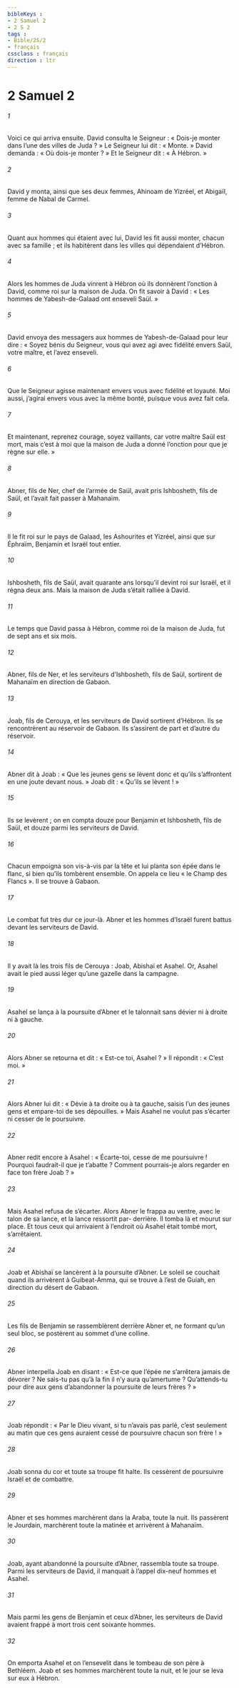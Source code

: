 ```yaml
---
bibleKeys : 
- 2 Samuel 2
- 2 S 2
tags : 
- Bible/2S/2
- français
cssclass : français
direction : ltr
---
```


# 2 Samuel 2

###### 1
Voici ce qui arriva ensuite. David consulta le Seigneur : « Dois-je monter dans l’une des villes de Juda ? » Le Seigneur lui dit : « Monte. » David demanda : « Où dois-je monter ? » Et le Seigneur dit : « À Hébron. »
###### 2
David y monta, ainsi que ses deux femmes, Ahinoam de Yizréel, et Abigaïl, femme de Nabal de Carmel.
###### 3
Quant aux hommes qui étaient avec lui, David les fit aussi monter, chacun avec sa famille ; et ils habitèrent dans les villes qui dépendaient d’Hébron.
###### 4
Alors les hommes de Juda vinrent à Hébron où ils donnèrent l’onction à David, comme roi sur la maison de Juda. On fit savoir à David : « Les hommes de Yabesh-de-Galaad ont enseveli Saül. »
###### 5
David envoya des messagers aux hommes de Yabesh-de-Galaad pour leur dire : « Soyez bénis du Seigneur, vous qui avez agi avec fidélité envers Saül, votre maître, et l’avez enseveli.
###### 6
Que le Seigneur agisse maintenant envers vous avec fidélité et loyauté. Moi aussi, j’agirai envers vous avec la même bonté, puisque vous avez fait cela.
###### 7
Et maintenant, reprenez courage, soyez vaillants, car votre maître Saül est mort, mais c’est à moi que la maison de Juda a donné l’onction pour que je règne sur elle. »
###### 8
Abner, fils de Ner, chef de l’armée de Saül, avait pris Ishbosheth, fils de Saül, et l’avait fait passer à Mahanaïm.
###### 9
Il le fit roi sur le pays de Galaad, les Ashourites et Yizréel, ainsi que sur Éphraïm, Benjamin et Israël tout entier.
###### 10
Ishbosheth, fils de Saül, avait quarante ans lorsqu’il devint roi sur Israël, et il régna deux ans. Mais la maison de Juda s’était ralliée à David.
###### 11
Le temps que David passa à Hébron, comme roi de la maison de Juda, fut de sept ans et six mois.
###### 12
Abner, fils de Ner, et les serviteurs d’Ishbosheth, fils de Saül, sortirent de Mahanaïm en direction de Gabaon.
###### 13
Joab, fils de Cerouya, et les serviteurs de David sortirent d’Hébron. Ils se rencontrèrent au réservoir de Gabaon. Ils s’assirent de part et d’autre du réservoir.
###### 14
Abner dit à Joab : « Que les jeunes gens se lèvent donc et qu’ils s’affrontent en une joute devant nous. » Joab dit : « Qu’ils se lèvent ! »
###### 15
Ils se levèrent ; on en compta douze pour Benjamin et Ishbosheth, fils de Saül, et douze parmi les serviteurs de David.
###### 16
Chacun empoigna son vis-à-vis par la tête et lui planta son épée dans le flanc, si bien qu’ils tombèrent ensemble. On appela ce lieu « le Champ des Flancs ». Il se trouve à Gabaon.
###### 17
Le combat fut très dur ce jour-là. Abner et les hommes d’Israël furent battus devant les serviteurs de David.
###### 18
Il y avait là les trois fils de Cerouya : Joab, Abishaï et Asahel. Or, Asahel avait le pied aussi léger qu’une gazelle dans la campagne.
###### 19
Asahel se lança à la poursuite d’Abner et le talonnait sans dévier ni à droite ni à gauche.
###### 20
Alors Abner se retourna et dit : « Est-ce toi, Asahel ? » Il répondit : « C’est moi. »
###### 21
Alors Abner lui dit : « Dévie à ta droite ou à ta gauche, saisis l’un des jeunes gens et empare-toi de ses dépouilles. » Mais Asahel ne voulut pas s’écarter ni cesser de le poursuivre.
###### 22
Abner redit encore à Asahel : « Écarte-toi, cesse de me poursuivre ! Pourquoi faudrait-il que je t’abatte ? Comment pourrais-je alors regarder en face ton frère Joab ? »
###### 23
Mais Asahel refusa de s’écarter. Alors Abner le frappa au ventre, avec le talon de sa lance, et la lance ressortit par- derrière. Il tomba là et mourut sur place. Et tous ceux qui arrivaient à l’endroit où Asahel était tombé mort, s’arrêtaient.
###### 24
Joab et Abishaï se lancèrent à la poursuite d’Abner. Le soleil se couchait quand ils arrivèrent à Guibeat-Amma, qui se trouve à l’est de Guiah, en direction du désert de Gabaon.
###### 25
Les fils de Benjamin se rassemblèrent derrière Abner et, ne formant qu’un seul bloc, se postèrent au sommet d’une colline.
###### 26
Abner interpella Joab en disant : « Est-ce que l’épée ne s’arrêtera jamais de dévorer ? Ne sais-tu pas qu’à la fin il n’y aura qu’amertume ? Qu’attends-tu pour dire aux gens d’abandonner la poursuite de leurs frères ? »
###### 27
Joab répondit : « Par le Dieu vivant, si tu n’avais pas parlé, c’est seulement au matin que ces gens auraient cessé de poursuivre chacun son frère ! »
###### 28
Joab sonna du cor et toute sa troupe fit halte. Ils cessèrent de poursuivre Israël et de combattre.
###### 29
Abner et ses hommes marchèrent dans la Araba, toute la nuit. Ils passèrent le Jourdain, marchèrent toute la matinée et arrivèrent à Mahanaïm.
###### 30
Joab, ayant abandonné la poursuite d’Abner, rassembla toute sa troupe. Parmi les serviteurs de David, il manquait à l’appel dix-neuf hommes et Asahel.
###### 31
Mais parmi les gens de Benjamin et ceux d’Abner, les serviteurs de David avaient frappé à mort trois cent soixante hommes.
###### 32
On emporta Asahel et on l’ensevelit dans le tombeau de son père à Bethléem. Joab et ses hommes marchèrent toute la nuit, et le jour se leva sur eux à Hébron.
